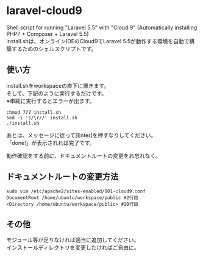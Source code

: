# laravel-cloud9

Shell script for running "Laravel 5.5" with "Cloud 9" (Automatically installing PHP7 + Composer + Laravel 5.5)  
install.shは、オンラインIDEのCloud9でLaravel 5.5が動作する環境を自動で構築するためのシェルスクリプトです。  

## 使い方

install.shをworkspaceの直下に置きます。  
そして、下記のように実行するだけです。  
※単純に実行するとエラーが出ます。  

    chmod 777 install.sh
    sed -i 's/\r//' install.sh
    ./install.sh

あとは、メッセージに従って[Enter]を押すなりしてください。  
「done!」が表示されれば完了です。  

動作確認をする前に、ドキュメントルートの変更をお忘れなく。  

## ドキュメントルートの変更方法

    sudo vim /etc/apache2/sites-enabled/001-cloud9.conf
    DocumentRoot /home/ubuntu/workspace/public #2行目
    <Directory /home/ubuntu/workspace/public> #10行目

## その他
モジュール等が足りなければ適当に追加してください。  
インストールディレクトリを変更したければご自由に。  
